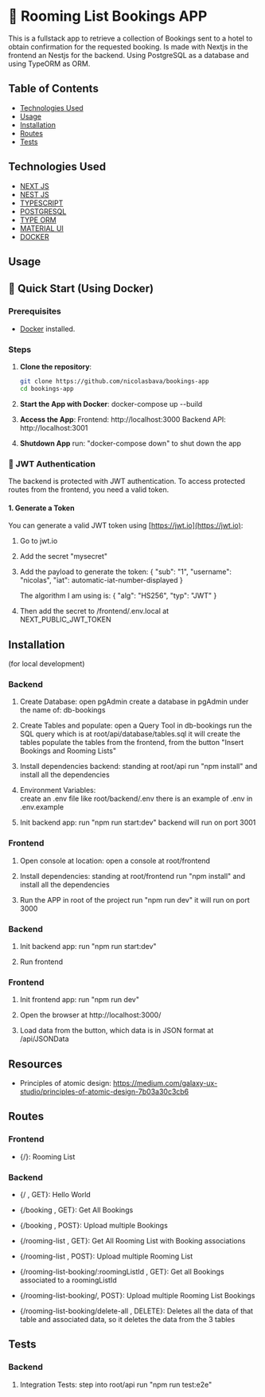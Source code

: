 
# 🏨 Rooming List Bookings APP

This is a fullstack app to retrieve a collection of Bookings sent to a hotel to obtain confirmation for the requested booking.
Is made with Nextjs in the frontend an Nestjs for the backend. Using PostgreSQL as a database and using TypeORM as ORM.


## Table of Contents

- [Technologies Used](#technologies-used)
- [Usage](#usage)
- [Installation](#installation)
- [Routes](#routes)
- [Tests](#tests)


## Technologies Used

- [ NEXT JS ](https://nextjs.org/docs)
- [ NEST JS ](https://nestjs.com/)
- [ TYPESCRIPT ](https://www.typescriptlang.org/)
- [ POSTGRESQL ](https://www.postgresql.org/docs/)
- [ TYPE ORM ](https://typeorm.io/)
- [ MATERIAL UI ](https://redis.io/es/)
- [ DOCKER ](https://docs.docker.com/)

## Usage
## 🚀 Quick Start (Using Docker)

### Prerequisites

- [Docker](https://docs.docker.com/get-docker/) installed.

### Steps

1. **Clone the repository**:

   ```bash
   git clone https://github.com/nicolasbava/bookings-app
   cd bookings-app

2. **Start the App with Docker**:
   docker-compose up --build

3. **Access the App**:
   Frontend: http://localhost:3000
   Backend API: http://localhost:3001

4. **Shutdown App**
   run: "docker-compose down" to shut down the app

### 🔐 JWT Authentication

The backend is protected with JWT authentication. To access protected routes from the frontend, you need a valid token.

#### 1. Generate a Token

You can generate a valid JWT token using [https://jwt.io](https://jwt.io):

1. Go to jwt.io
2. Add the secret "mysecret"
3. Add the payload to generate the token:
   {
      "sub": "1",
      "username": "nicolas",
      "iat": automatic-iat-number-displayed
   }

   The algorithm I am using is:
   {
      "alg": "HS256",
      "typ": "JWT"
   }

4. Then add the secret to /frontend/.env.local at NEXT_PUBLIC_JWT_TOKEN


## Installation
(for local development)

### Backend
1. Create Database: 
   open pgAdmin
   create a database in pgAdmin under the name of: db-bookings 

2. Create Tables and populate: 
   open a Query Tool in db-bookings
   run the SQL query which is at root/api/database/tables.sql
   it will create the tables
   populate the tables from the frontend, from the button "Insert Bookings and Rooming Lists"

3. Install dependencies backend:
   standing at root/api
   run "npm install" and install all the dependencies

4. Environment Variables:   
   create an .env file like root/backend/.env
   there is an example of .env in .env.example 

4. Init backend app:
   run "npm run start:dev"
   backend will run on port 3001

### Frontend
1. Open console at location: 
   open a console at root/frontend

2. Install dependencies:
   standing at root/frontend
   run "npm install" and install all the dependencies

3. Run the APP
   in root of the project run "npm run dev"
   it will run on port 3000

### Backend
1. Init backend app:
   run "npm run start:dev"

2. Run frontend

### Frontend
1. Init frontend app:
   run "npm run dev"

2. Open the browser at http://localhost:3000/

3. Load data from the button, which data is in JSON format at /api/JSONData

## Resources

- Principles of atomic design: https://medium.com/galaxy-ux-studio/principles-of-atomic-design-7b03a30c3cb6


## Routes

### Frontend
- {/}: Rooming List 


### Backend
- {/ , GET}: Hello World

- {/booking , GET}: Get All Bookings
- {/booking , POST}: Upload multiple Bookings

- {/rooming-list , GET}: Get All Rooming List with Booking associations 
- {/rooming-list , POST}: Upload multiple Rooming List

- {/rooming-list-booking/:roomingListId , GET}: Get all Bookings associated to a roomingListId
- {/rooming-list-booking/, POST}: Upload multiple Rooming List Bookings
- {/rooming-list-booking/delete-all , DELETE}: Deletes all the data of that table and associated data, so it deletes the data from the 3 tables


## Tests

### Backend
1. Integration Tests: 
   step into root/api
   run "npm run test:e2e"

